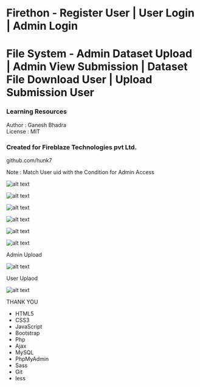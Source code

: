 # Firethon - Register User | User Login | Admin Login
# File System -  Admin Dataset Upload | Admin View Submission | Dataset File Download User | Upload Submission User
### Learning Resources 
 Author : Ganesh Bhadra     
 License : MIT  
 ### Created for Fireblaze Technologies pvt Ltd.  
 github.com/hunk7     

Note : Match User uid with the Condition for Admin Access

![alt text](https://res.cloudinary.com/codersprofile/image/upload/v1588598804/Firethon_1_uutqvy.png)

![alt text](https://res.cloudinary.com/codersprofile/image/upload/v1588598802/Firethon_2_jkkkgy.png)

![alt text](https://res.cloudinary.com/codersprofile/image/upload/v1588598820/Firethon_3_ztiup7.png)

![alt text](https://res.cloudinary.com/codersprofile/image/upload/v1588598797/Firethon_4_a65rqr.png)

![alt text](https://res.cloudinary.com/codersprofile/image/upload/v1588598801/Firethon_5_olydcj.png)

![alt text](https://res.cloudinary.com/codersprofile/image/upload/v1588598804/Firethon_6_d44vyn.png)

Admin Upload

![alt text](https://res.cloudinary.com/codersprofile/image/upload/v1588598805/Firethon_7_dzulqf.png)

User Uplaod

![alt text](https://res.cloudinary.com/codersprofile/image/upload/v1588598811/Firethon_8_mltndn.png)

THANK YOU

- HTML5 
- CSS3
- JavaScript
- Bootstrap
- Php
- Ajax
- MySQL
- PhpMyAdmin
- Sass
- Git
- less


